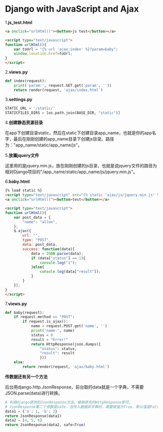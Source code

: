 #  Django with JavaScript and Ajax

1.**js_test.html**

```html
<a onclick="urlHtml()"><button>js test</button></a>

<script type="text/javascript">
function urlHtml(){
    var toUrl = "{% url 'ajax:index' %}?param=baby";
    window.location.href=toUrl;
}
</script>
```

2.**views.py**

```python
def index(request):
    print('param:', request.GET.get('param', ''))
    return render(request, 'ajax/index.html')
```

3.**settings.py**

```python
STATIC_URL = '/static/'
STATICFILES_DIRS = [os.path.join(BASE_DIR, "static")]
```

4.**创建静态资源目录**

在app下创建目录static，然后在static下创建目录app_name，也就是你的app名字，最后在刚刚创建的app_name目录下创建js目录。路径为："app_name/static/app_name/js"。

5.**放置jquery文件**

这里用的是jquery.min.js，放在刚刚创建的js目录，也就是说jquery文件的路径为相对Django项目的"/app_name/static/app_name/js/jquery.min.js"。

6.**baby.html**

```html
{% load static %}
<script type="text/javascript" src="{% static 'ajax/js/jquery.min.js' %}"></script>
<a onclick="urlHtml()"><button>test</button></a>

<script type="text/javascript">
function urlHtml(){
    var post_data = {
        "name": "allen",
    };
    $.ajax({
        url: "",
        type: "POST",
        data: post_data,
        success: function(data){
            data = JSON.parse(data);
            if (data["status"] == 1){
                console.log("1");
            }else{
                console.log(data["result"]);
            }
        }
    });
}
</script>
```

7.**views.py**

```python
def baby(request):
    if request.method == "POST":
        if request.is_ajax():
            name = request.POST.get('name', '')
            print('name:', name)
            status = 0
            result = "Error!"
            return HttpResponse(json.dumps({
                "status": status,
                "result": result
                }))
    else:
        return render(request, 'ajax/baby.html')
```



**传数据还有另一个方法**

后台用django.http.JsonResponse，前台取的data就是一个字典，不需要JSON.parse(data)进行转换。

```python
# 利用django提供的JsonResponse方法，替换原先的HttpResponse即可。
# JsonResponse第二个参数是safe，当传入数据非字典时，需要赋值为True，默认值是False
data1 = {'a': 1, 'b': 2}
return JsonResponse(data1)
data2 = [4, 5, 6]
return JsonResponse(data2, safe=True)
```


